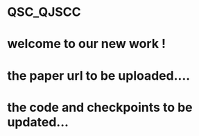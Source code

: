 # QSC_QJSCC

# welcome to our new work !

# the paper url to be uploaded....

# the code and checkpoints to be updated...
